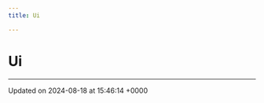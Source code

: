 ```yaml
---
title: Ui

---
```


# Ui








-------------------------------

Updated on 2024-08-18 at 15:46:14 +0000